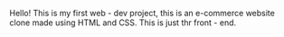 Hello!
This is my first web - dev project, this is an e-commerce website clone made using HTML and CSS. This is just thr front - end.
